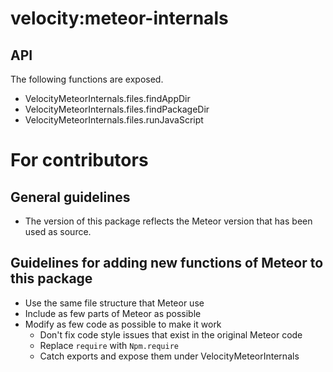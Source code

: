 # velocity:meteor-internals

## API

The following functions are exposed.

* VelocityMeteorInternals.files.findAppDir
* VelocityMeteorInternals.files.findPackageDir
* VelocityMeteorInternals.files.runJavaScript

# For contributors

## General guidelines

* The version of this package reflects the Meteor version that has been
  used as source.

## Guidelines for adding new functions of Meteor to this package

* Use the same file structure that Meteor use
* Include as few parts of Meteor as possible
* Modify as few code as possible to make it work
  * Don't fix code style issues that exist in the original Meteor code
  * Replace `require` with `Npm.require`
  * Catch exports and expose them under VelocityMeteorInternals
